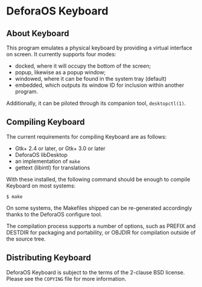 DeforaOS Keyboard
=================

About Keyboard
--------------

This program emulates a physical keyboard by providing a virtual interface on
screen. It currently supports four modes:
 * docked, where it will occupy the bottom of the screen;
 * popup, likewise as a popup window;
 * windowed, where it can be found in the system tray (default)
 * embedded, which outputs its window ID for inclusion within another program.

Additionally, it can be piloted through its companion tool, `desktopctl(1)`.

Compiling Keyboard
------------------

The current requirements for compiling Keyboard are as follows:
 * Gtk+ 2.4 or later, or Gtk+ 3.0 or later
 * DeforaOS libDesktop
 * an implementation of `make`
 * gettext (libintl) for translations

With these installed, the following command should be enough to compile Keyboard
on most systems:

    $ make

On some systems, the Makefiles shipped can be re-generated accordingly thanks to
the DeforaOS configure tool.

The compilation process supports a number of options, such as PREFIX and DESTDIR
for packaging and portability, or OBJDIR for compilation outside of the source
tree.

Distributing Keyboard
---------------------

DeforaOS Keyboard is subject to the terms of the 2-clause BSD license. Please
see the `COPYING` file for more information.
